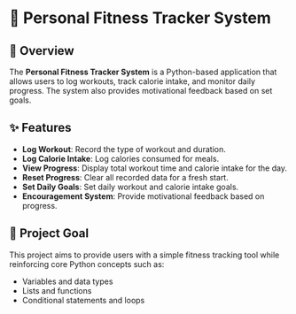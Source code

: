 
# 💪 Personal Fitness Tracker System

## 📌 Overview
The **Personal Fitness Tracker System** is a Python-based application that allows users to log workouts, track calorie intake, and monitor daily progress. The system also provides motivational feedback based on set goals.

## ✨ Features
- **Log Workout**: Record the type of workout and duration.
- **Log Calorie Intake**: Log calories consumed for meals.
- **View Progress**: Display total workout time and calorie intake for the day.
- **Reset Progress**: Clear all recorded data for a fresh start.
- **Set Daily Goals**: Set daily workout and calorie intake goals.
- **Encouragement System**: Provide motivational feedback based on progress.


## 🎯 Project Goal
This project aims to provide users with a simple fitness tracking tool while reinforcing core Python concepts such as:
- Variables and data types
- Lists and functions
- Conditional statements and loops
